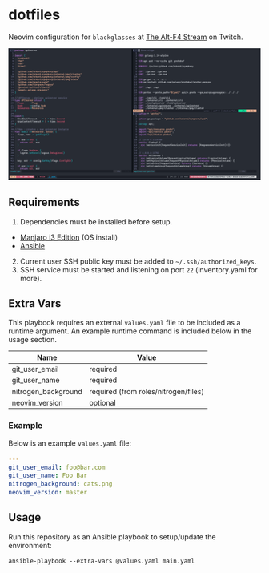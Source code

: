 # dotfiles

Neovim configuration for `blackglasses` at [The Alt-F4 Stream](https://www.twitch.tv/thealtf4stream) on Twitch.

![The Alt-F4 Stream][preview]


## Requirements

1. Dependencies must be installed before setup.

- [Manjaro i3 Edition](https://manjaro.org/download/#i3) (OS install)
- [Ansible](https://docs.ansible.com/ansible/latest/installation_guide/index.html)

2. Current user SSH public key must be added to `~/.ssh/authorized_keys`.
3. SSH service must be started and listening on port `22` (inventory.yaml for more).

## Extra Vars

This playbook requires an external `values.yaml` file to be included as a runtime argument. An example runtime command is included below in the usage section.

| Name                 | Value                                |
| -------------------- | ------------------------------------ |
| git_user_email       | required                             |
| git_user_name        | required                             |
| nitrogen_background  | required (from roles/nitrogen/files) |
| neovim_version       | optional                             |

### Example

Below is an example `values.yaml` file:

```yaml
---
git_user_email: foo@bar.com
git_user_name: Foo Bar
nitrogen_background: cats.png
neovim_version: master
```


## Usage

Run this repository as an Ansible playbook to setup/update the environment:

```shell
ansible-playbook --extra-vars @values.yaml main.yaml
```

[preview]: https://github.com/ALT-F4-LLC/dotfiles/blob/main/TheAltF4Stream.gif "The Alt-F4 Stream"
